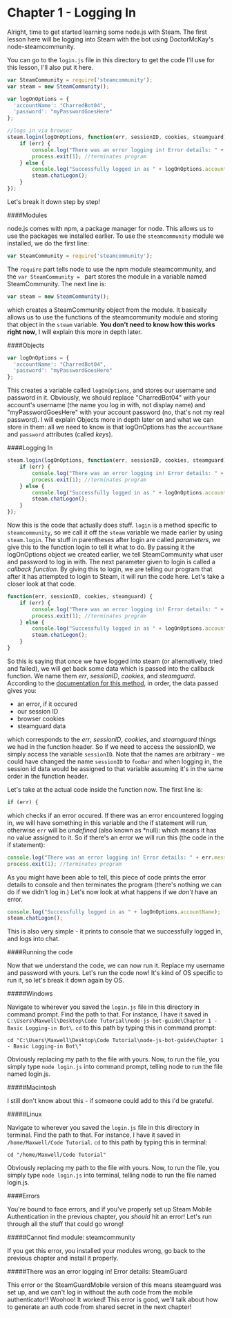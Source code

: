 # Chapter 1 - Logging In

Alright, time to get started learning some node.js with Steam. The first lesson here will be logging into Steam with the bot using DoctorMcKay's node-steamcommunity.

You can go to the `login.js` file in this directory to get the code I'll use for this lesson, I'll also put it here.

```js
var SteamCommunity = require('steamcommunity');
var steam = new SteamCommunity();

var logOnOptions = {
  'accountName': "CharredBot04",
  'password': "myPasswordGoesHere"
};

//logs in via browser
steam.login(logOnOptions, function(err, sessionID, cookies, steamguard) {
	if (err) {
		console.log("There was an error logging in! Error details: " + err.message);
		process.exit(1); //terminates program
	} else {
		console.log("Successfully logged in as " + logOnOptions.accountName);
		steam.chatLogon();
	}
});
```

Let's break it down step by step!

####Modules

node.js comes with npm, a package manager for node. This allows us to use the packages we installed earlier. To use the `steamcommunity` module we installed, we do the first line:

```js
var SteamCommunity = require('steamcommunity');
```

The `require` part tells node to use the npm module steamcommunity, and the `var SteamCommunity = ` part stores the module in a variable named SteamCommunity. The next line is:

```js
var steam = new SteamCommunity();
```

which creates a SteamCommunity object from the module. It basically allows us to use the functions of the steamcommunity module and storing that object in the `steam` variable. **You don't need to know how this works right now**, I will explain this more in depth later.

####Objects

```js
var logOnOptions = {
  'accountName': "CharredBot04",
  'password': "myPasswordGoesHere"
};
```

This creates a variable called `logOnOptions`, and stores our username and password in it. Obviously, we should replace "CharredBot04" with your account's username (the name you log in with, not display name) and "myPasswordGoesHere" with your account password (no, that's not my real password). I will explain Objects more in depth later on and what we can store in them: all we need to know is that logOnOptions has the `accountName` and `password` attributes (called *keys*).

####Logging In

```js
steam.login(logOnOptions, function(err, sessionID, cookies, steamguard) {
	if (err) {
		console.log("There was an error logging in! Error details: " + err.message);
		process.exit(1); //terminates program
	} else {
		console.log("Successfully logged in as " + logOnOptions.accountName);
		steam.chatLogon();
	}
});
```

Now this is the code that actually does stuff. `login` is a method specific to `steamcommunity`, so we call it off the `steam` variable we made earlier by using `steam.login`. The stuff in parentheses after login are called *parameters*, we give this to the function login to tell it what to do. By passing it the logOnOptions object we created earlier, we tell SteamCommunity what user and password to log in with. The next parameter given to login is called a *callback function*. By giving this to login, we are telling our program that after it has attempted to login to Steam, it will run the code here. Let's take a closer look at that code.

```js
function(err, sessionID, cookies, steamguard) {
	if (err) {
		console.log("There was an error logging in! Error details: " + err.message);
		process.exit(1); //terminates program
	} else {
		console.log("Successfully logged in as " + logOnOptions.accountName);
		steam.chatLogon();
	}
}
```

So this is saying that once we have logged into steam (or alternatively, tried and failed), we will get back some data which is passed into the callback function. We name them *err*, *sessionID*, *cookies*, and *steamguard*. According to the [documentation for this method](http://github.com/DoctorMcKay/node-steamcommunity/wiki/SteamCommunity#logindetails-callback), in order, the data passed gives you:

 * an error, if it occured
 * our session ID
 * browser cookies
 * steamguard data

 which corresponds to the *err*, *sessionID*, *cookies*, and *steamguard* things we had in the function header. So if we need to access the sessionID, we simply access the variable `sessionID`. Note that the names are arbitrary - we could have changed the name `sessionID` to `fooBar` and when logging in, the session id data would be assigned to that variable assuming it's in the same order in the function header.

 Let's take at the actual code inside the function now. The first line is:

 ```js
 if (err) {
 ```

 which checks if an error occured. If there was an error encountered logging in, we will have something in this variable and the if statement will run, otherwise `err` will be *undefined* (also known as *null): which means it has no value assigned to it. So if there's an error we will run this (the code in the if statement):

 ```js
console.log("There was an error logging in! Error details: " + err.message);
process.exit(1); //terminates program
```

As you might have been able to tell, this piece of code prints the error details to console and then terminates the program (there's nothing we can do if we didn't log in.) Let's now look at what happens if we *don't* have an error. 

```js
console.log("Successfully logged in as " + logOnOptions.accountName);
steam.chatLogon();
```

This is also very simple - it prints to console that we successfully logged in, and logs into chat.

####Running the code

Now that we understand the code, we can now run it. Replace my username and password with yours. Let's run the code now! It's kind of OS specific to run it, so let's break it down again by OS.

#####Windows

Navigate to wherever you saved the `login.js` file in this directory in command prompt. Find the path to that. For instance, I have it saved in `C:\Users\Maxwell\Desktop\Code Tutorial\node-js-bot-guide\Chapter 1 - Basic Logging-in Bot\`. `cd` to this path by typing this in command prompt:

```
cd "C:\Users\Maxwell\Desktop\Code Tutorial\node-js-bot-guide\Chapter 1 - Basic Logging-in Bot\"
```

Obviously replacing my path to the file with yours. Now, to run the file, you simply type `node login.js` into command prompt, telling node to run the file named login.js.

#####Macintosh

I still don't know about this - if someone could add to this I'd be grateful.

#####Linux

Navigate to wherever you saved the `login.js` file in this directory in terminal. Find the path to that. For instance, I have it saved in `/home/Maxwell/Code Tutorial`. `cd` to this path by typing this in terminal:

```
cd "/home/Maxwell/Code Tutorial"
```

Obviously replacing my path to the file with yours. Now, to run the file, you simply type `node login.js` into terminal, telling node to run the file named login.js.

####Errors

You're bound to face errors, and if you've properly set up Steam Mobile Authentication in the previous chapter, you *should* hit an error! Let's run through all the stuff that could go wrong!


#####Cannot find module: steamcommunity

If you get this error, you installed your modules wrong, go back to the previous chapter and install it properly.

#####There was an error logging in! Error details: SteamGuard

This error or the SteamGuardMobile version of this means steamguard was set up, and we can't log in without the auth code from the mobile authenticator!! Woohoo! It worked! This error is good, we'll talk about how to generate an auth code from shared secret in the next chapter!


